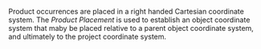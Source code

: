 Product occurrences are placed in a right handed Cartesian coordinate system. The _Product Placement_ is used to establish an object coordinate system that maby be placed relative to a parent object coordinate system, and ultimately to the project coordinate system.
